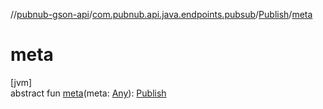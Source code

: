 //[pubnub-gson-api](../../../index.md)/[com.pubnub.api.java.endpoints.pubsub](../index.md)/[Publish](index.md)/[meta](meta.md)

# meta

[jvm]\
abstract fun [meta](meta.md)(meta: [Any](https://kotlinlang.org/api/latest/jvm/stdlib/kotlin/-any/index.html)): [Publish](index.md)
